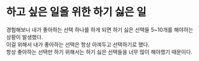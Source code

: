 # 하고 싶은 일을 위한 하기 싫은 일

경험해보니 내가 좋아하는 선택 하나를 하게 되면 하기 싫은 선택들 5~10개를 해야하는 상황이 발생했다.  
이걸 위해서 내가 좋아하는 선택은 항상 아껴두고 선택하기로 했다.  
항상 좋아하는 선택만 하기 위해서는 하기 싫은 선택들을 너무 많이 해야했기 때문이다.